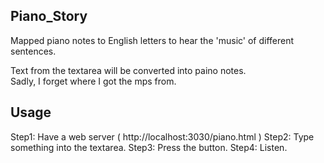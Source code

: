 ## Piano_Story
Mapped piano notes to English letters to hear the 'music' of different sentences.  <p>
Text from the textarea will be converted into paino notes.<br>
Sadly, I forget where I got the mps from.<br>  

## Usage
Step1: Have a web server ( http://localhost:3030/piano.html )
Step2: Type something into the textarea. 
Step3: Press the button. 
Step4: Listen. 
